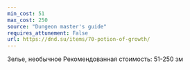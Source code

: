 ```yaml
---
min_cost: 51
max_cost: 250
source: "Dungeon master's guide"
requires_attunement: False
url: https://dnd.su/items/70-potion-of-growth/
---
```


Зелье, необычное
Рекомендованная стоимость: 51-250 зм